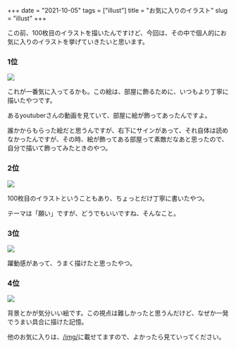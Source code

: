+++
date = "2021-10-05"
tags = ["illust"]
title = "お気に入りのイラスト"
slug = "illust"
+++

この前、100枚目のイラストを描いたんですけど、今回は、その中で個人的にお気に入りのイラストを挙げていきたいと思います。

### 1位

![](https://syui.ai/img/yui_89.png)

これが一番気に入ってるかも。この絵は、部屋に飾るために、いつもより丁寧に描いたやつです。

あるyoutuberさんの動画を見ていて、部屋に絵が飾ってあったんですよ。

誰かからもらった絵だと思うんですが、右下にサインがあって、それ自体は読めなかったんですが、その時、絵が飾ってある部屋って素敵だなあと思ったので、自分で描いて飾ってみたときのやつ。

### 2位

![](https://syui.ai/img/yui_100.png)

100枚目のイラストということもあり、ちょっとだけ丁寧に書いたやつ。

テーマは「願い」ですが、どうでもいいですね、そんなこと。

### 3位

![](https://syui.ai/img/yui_88.png)

躍動感があって、うまく描けたと思ったやつ。

### 4位

![](https://syui.ai/img/yui_85.png)

背景とかが気分いい絵です。この視点は難しかったと思うんだけど、なぜか一発でうまい具合に描けた記憶。

他のお気に入りは、[/img/](/img)に載せてますので、よかったら見ていってください。

